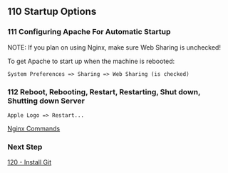 ## 110 Startup Options

### 111 Configuring Apache For Automatic Startup

NOTE: If you plan on using Nginx, make sure Web Sharing is unchecked!

To get Apache to start up when the machine is rebooted:

```
System Preferences => Sharing => Web Sharing (is checked)
```

### 112 Reboot, Rebooting, Restart, Restarting, Shut down, Shutting down Server

```
Apple Logo => Restart...
```

[Nginx Commands](https://github.com/remomueller/documentation/blob/master/macos/179-nginx-commands.md)

### Next Step

[120 - Install Git](https://github.com/remomueller/documentation/blob/master/macos/120-install-git.md)
